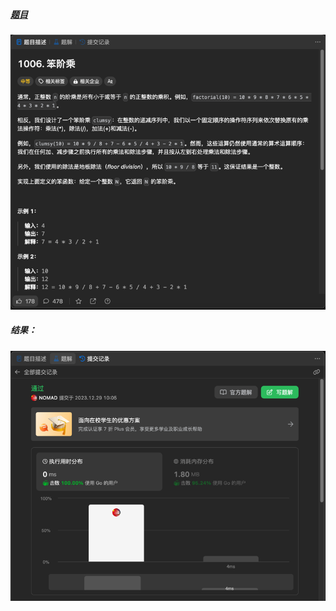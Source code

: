 ##### [题目](https://leetcode.cn/problems/clumsy-factorial/description/)
![pic](img.png)

##### 结果：
![pic](result.png)

